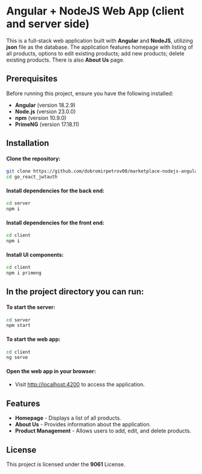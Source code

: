 
# Angular + NodeJS Web App (client and server side)

This is a full-stack web application built with **Angular** and **NodeJS**, utilizing **json** file as the database. The application features homepage with listing of all products, options to edit existing products; add new products; delete existing products. There is also **About Us** page.
## Prerequisites

Before running this project, ensure you have the following installed:

- **Angular** (version 18.2.9)
- **Node.js** (version 23.0.0)
- **npm** (version 10.9.0)
- **PrimeNG** (version 17.18.11)
## Installation

#### Clone the repository:
```bash
git clone https://github.com/dobromirpetrov00/marketplace-nodejs-angular.git
cd go_react_jwtauth
```

#### Install dependencies for the back end:
```bash
cd server
npm i
```

#### Install dependencies for the front end:
```bash
cd client
npm i
```

#### Install UI components:
```bash
cd client
npm i primeng
```
## In the project directory you can run:

#### To start the server:
```bash
cd server
npm start
```

#### To start the web app:
```bash
cd client
ng serve
```

#### Open the web app in your browser:
- Visit [http://localhost:4200](http://localhost:4200) to access the application.
## Features
- **Homepage** - Displays a list of all products.
- **About Us** - Provides information about the application.
- **Product Management** - Allows users to add, edit, and delete products.
## License

This project is licensed under the **9061** License.
